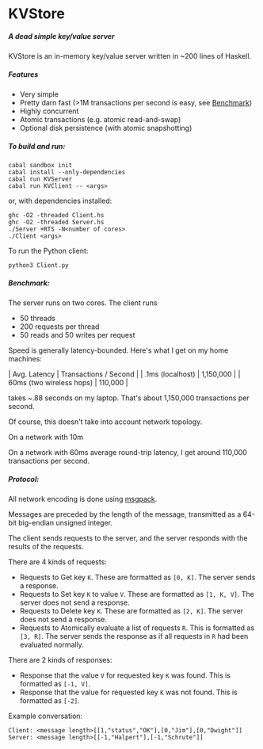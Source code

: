 KVStore
=======

##### A dead simple key/value server

KVStore is an in-memory key/value server written in ~200 lines of Haskell.

##### Features

- Very simple
- Pretty darn fast (>1M transactions per second is easy, see [Benchmark](#benchmark))
- Highly concurrent 
- Atomic transactions (e.g. atomic read-and-swap)
- Optional disk persistence (with atomic snapshotting)

##### To build and run:

    cabal sandbox init
    cabal install --only-dependencies
    cabal run KVServer
    cabal run KVClient -- <args>

or, with dependencies installed:

    ghc -O2 -threaded Client.hs
    ghc -O2 -threaded Server.hs
    ./Server +RTS -N<number of cores>
    ./Client <args>

To run the Python client:

    python3 Client.py

##### Benchmark:

The server runs on two cores. The client runs

- 50 threads
- 200 requests per thread
- 50 reads and 50 writes per request

Speed is generally latency-bounded. Here's what I get on my home machines:

| Avg. Latency | Transactions / Second |
| .1ms (localhost) | 1,150,000 |
| 60ms (two wireless hops) | 110,000 |

takes ~.88 seconds on my laptop. That's about 1,150,000 transactions per second.

Of course, this doesn't take into account network topology.

On a network with 10m

On a network with 60ms average round-trip latency, I get around 110,000 transactions per second.

##### Protocol:

All network encoding is done using [msgpack](http://msgpack.org).

Messages are preceded by the length of the message, transmitted as a 
64-bit big-endian unsigned integer.

The client sends requests to the server, and the server responds with the results of the requests.

There are 4 kinds of requests:

- Requests to Get key `K`. These are formatted as `[0, K]`. The server sends a response.
- Requests to Set key `K` to value `V`. These are formatted as `[1, K, V]`. The server does not send a response.
- Requests to Delete key `K`. These are formatted as `[2, K]`. The server does not send a response.
- Requests to Atomically evaluate a list of requests `R`. This is formatted as `[3, R]`. The server sends the response as if all requests in `R` had been evaluated normally.

There are 2 kinds of responses:

- Response that the value `V` for requested key `K` was found. This is formatted as `[-1, V]`.
- Response that the value for requested key `K` was not found. This is formatted as `[-2]`.

Example conversation:

    Client: <message length>[[1,"status","OK"],[0,"Jim"],[0,"Dwight"]]
    Server: <message length>[[-1,"Halpert"],[-1,"Schrute"]]
